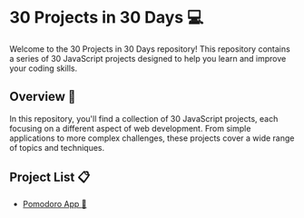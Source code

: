 # 30 Projects in 30 Days 💻

Welcome to the 30 Projects in 30 Days repository! This repository contains a series of 30 JavaScript projects designed to help you learn and improve your coding skills.

## Overview 🚀

In this repository, you'll find a collection of 30 JavaScript projects, each focusing on a different aspect of web development. From simple applications to more complex challenges, these projects cover a wide range of topics and techniques.

## Project List 📋

- [Pomodoro App 🍅](../../tree/pomodoro-app)
